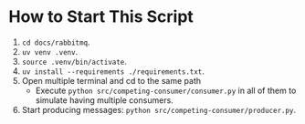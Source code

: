 # How to Start This Script

1. `cd docs/rabbitmq`.
2. `uv venv .venv`.
3. `source .venv/bin/activate`.
4. `uv install --requirements ./requirements.txt`.
5. Open multiple terminal and cd to the same path
   - Execute `python src/competing-consumer/consumer.py` in all of them to simulate having multiple consumers.
6. Start producing messages: `python src/competing-consumer/producer.py`.
